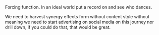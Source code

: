 Forcing function. In an ideal world put a record on and see who dances.

We need to harvest synergy effects form without content style without meaning we need to start advertising on social media on this journey nor drill down, if you could do that, that would be great.

